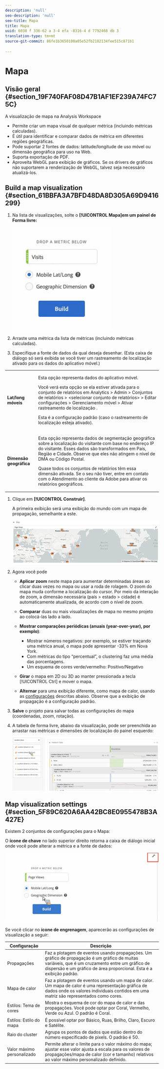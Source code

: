 ```yaml
---
description: 'null'
seo-description: 'null'
seo-title: Mapa
title: Mapa
uuid: 6038 f 336-62 a 3-4 efa -8316-4 d 7792468 db 3
translation-type: tm+mt
source-git-commit: 86fe1b3650100a05e52fb2102134fee515c871b1

---
```



# Mapa

## Visão geral {#section_19F740FAF08D47B1AF1EF239A74FC75C}

A visualização de mapa na Analysis Workspace

* Permite criar um mapa visual de qualquer métrica (incluindo métricas calculadas).
* É útil para identificar e comparar dados de métrica em diferentes regiões geográficas.
* Pode suportar 2 fontes de dados: latitude/longitude de uso móvel ou dimensão geográfica para uso na Web.
* Suporta exportação de PDF.
* Aproveita WebGL para exibição de gráficos. Se os drivers de gráficos não suportarem a renderização de WebGL, talvez seja necessário atualizá-los.

## Build a map visualization {#section_61BBFA3A7BFD48DA8D305A69D9416299}

1. Na lista de visualizações, solte o **[!UICONTROL Mapa]em um painel de Forma livre:**

   ![](assets/map-viz1.png)

1. Arraste uma métrica da lista de métricas (incluindo métricas calculadas).
1. Especifique a fonte de dados da qual deseja desenhar. (Esta caixa de diálogo só será exibida se você tiver um rastreamento de localização ativado para os dados do aplicativo móvel.)

<table id="table_CD54B433464B4282A7524FB187016C47"> 
 <tbody> 
  <tr> 
   <td colname="col1"> <p><b>Lat/long móveis</b> </p> </td> 
   <td colname="col2"> <p>Esta opção representa dados do aplicativo móvel. </p> <p>Você verá esta opção se ela estiver ativada para o conjunto de relatórios em <span class="ignoretag"><span class="uicontrol">Analytics</span> &gt; <span class="uicontrol">Admin</span> &gt; <span class="uicontrol">Conjuntos de relatórios</span> &gt; <span class="uicontrol">&lt;selecionar conjunto de relatórios&gt;</span> &gt; <span class="uicontrol">Editar configurações</span> &gt; <span class="uicontrol">Gerenciamento móvel</span> &gt; <span class="uicontrol">Ativar rastreamento de localização </span> </span>. </p> <p>Esta é a configuração padrão (caso o rastreamento de localização esteja ativado). </p> </td> 
  </tr> 
  <tr> 
   <td colname="col1"> <p><b>Dimensão geográfica</b> </p> </td> 
   <td colname="col2"> <p>Esta opção representa dados de segmentação geográfica sobre a localização do visitante com base no endereço IP do visitante. Esses dados são transformados em País, Região e Cidade. Observe que eles não atingem o nível de DMA ou Código Postal. </p> <p>Quase todos os conjuntos de relatórios têm essa dimensão ativada. Se o seu não tiver, entre em contato com o Atendimento ao cliente da Adobe para ativar os relatórios geográficos. </p> </td> 
  </tr> 
 </tbody> 
</table>

1. Clique em **[!UICONTROL Construir]**.

   A primeira exibição será uma exibição do mundo com um mapa de propagação, semelhante a este.

   ![](assets/bubble-world-view.png)

1. Agora você pode

   * **Aplicar zoom** neste mapa para aumentar determinadas áreas ao clicar duas vezes no mapa ou usar a roda de rolagem. O zoom do mapa muda conforme a localização do cursor. Por meio da interação de zoom, a dimensão necessária (país &gt; estado &gt; cidade) é automaticamente atualizada, de acordo com o nível de zoom.
   * **Comparar** duas ou mais visualizações de mapa no mesmo projeto ao colocá-las lado a lado.
   * **Mostrar comparações periódicas (anuais (year-over-year), por exemplo)**:

      * Mostrar números negativos: por exemplo, se estiver traçando uma métrica anual, o mapa pode apresentar -33% em Nova York.
      * Com métricas do tipo “percentual”, o clustering faz uma média das porcentagens.
      * Um esquema de cores verde/vermelho: Positivo/Negativo
   * **Girar** o mapa em 2D ou 3D ao manter pressionada a tecla [!UICONTROL Ctrl] e mover o mapa.

   * **Alternar** para uma exibição diferente, como mapa de calor, usando as [configurações](../../../analyze/analysis-workspace/visualizations/map-visualization.md#section_5F89C620A6AA42BC8E0955478B3A427E) descritas abaixo. Observe que a exibição de propagação é a configuração padrão.


1. **Salve** o projeto para salvar todas as configurações do mapa (coordenadas, zoom, rotação).
1. A tabela de forma livre, abaixo da visualização, pode ser preenchida ao arrastar nas métricas e dimensões de localização do painel esquerdo:

   ![](assets/location-dimensions.png)

## Map visualization settings {#section_5F89C620A6AA42BC8E0955478B3A427E}

Existem 2 conjuntos de configurações para o Mapa:

O **ícone de chave** no lado superior direito retorna a caixa de diálogo inicial onde você pode alterar a métrica e a fonte de dados:

![](assets/map-wrench.png)

Se você clicar no **ícone de engrenagem**, aparecerão as configurações de visualização a seguir:

| Configuração | Descrição |
|--- |--- |
| Propagações | Faz a plotagem de eventos usando propagações. Um gráfico de propagação é um gráfico de muitas variáveis, que é um cruzamento entre um gráfico de dispersão e um gráfico de área proporcional. Esta é a exibição padrão. |
| Mapa de calor | Faz a plotagem de eventos usando um mapa de calor. Um mapa de calor é uma representação gráfica de dados onde os valores individuais contidos em uma matriz são representados como cores. |
| Estilos: Tema de cores | Mostra o esquema de cor do mapa de calor e das propagações. Você pode optar por Coral, Vermelho, Verde ou Azul. O padrão é Coral. |
| Estilos: Estilo do mapa | É possível optar por Básico, Ruas, Brilho, Claro, Escuro e Satélite. |
| Raio do cluster | Agrupa os pontos de dados que estão dentro do número especificado de pixels. O padrão é 50. |
| Valor máximo personalizado | Permite alterar o limite para o valor máximo do mapa; ajustar esse valor ajusta a escala para os valores de propagações/mapa de calor (cor e tamanho) relativos ao valor máximo personalizado definido. |